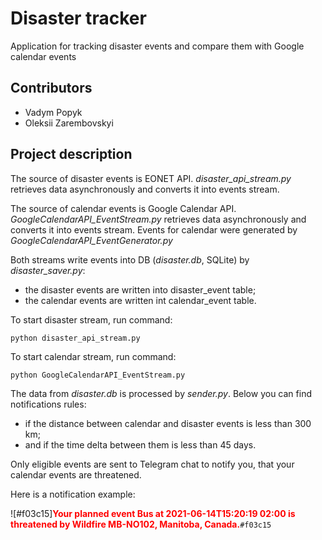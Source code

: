 # Disaster tracker

Application for tracking disaster events and compare them with Google calendar events

## Contributors

- Vadym Popyk
- Oleksii Zarembovskyi

## Project description

The source of disaster events is EONET API. 
*disaster_api_stream.py* retrieves data asynchronously and converts it into events stream.

The source of calendar events is Google Calendar API. 
*GoogleCalendarAPI_EventStream.py* retrieves data asynchronously and converts it into events stream.
Events for calendar were generated by *GoogleCalendarAPI_EventGenerator.py*

Both streams write events into DB (*disaster.db*, SQLite) by *disaster_saver.py*: 
- the disaster events are written into disaster_event table;
- the calendar events are written int calendar_event table.

To start disaster stream, run command:

    python disaster_api_stream.py

To start calendar stream, run command:

    python GoogleCalendarAPI_EventStream.py

The data from *disaster.db* is processed by *sender.py*.
Below you can find notifications rules:
- if the distance between calendar and disaster events is less than 300 km;
- and if the time delta between them is less than 45 days.

Only eligible events are sent to Telegram chat to notify you, that your calendar events are threatened. 

Here is a notification example:

![#f03c15]<span style="color:red;font-weight:bold;">Your planned event Bus at 2021-06-14T15:20:19 02:00 is threatened by Wildfire MB-NO102, Manitoba, Canada.</span>`#f03c15`
